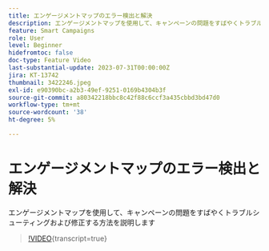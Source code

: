 ```yaml
---
title: エンゲージメントマップのエラー検出と解決
description: エンゲージメントマップを使用して、キャンペーンの問題をすばやくトラブルシューティングおよび修正する方法を説明します
feature: Smart Campaigns
role: User
level: Beginner
hidefromtoc: false
doc-type: Feature Video
last-substantial-update: 2023-07-31T00:00:00Z
jira: KT-13742
thumbnail: 3422246.jpeg
exl-id: e90390bc-a2b3-49ef-9251-0169b4304b3f
source-git-commit: a80342218bbc8c42f88c6ccf3a435cbbd3bd47d0
workflow-type: tm+mt
source-wordcount: '38'
ht-degree: 5%

---
```


# エンゲージメントマップのエラー検出と解決

エンゲージメントマップを使用して、キャンペーンの問題をすばやくトラブルシューティングおよび修正する方法を説明します

>[!VIDEO](https://video.tv.adobe.com/v/3423289/?learn=on&captions=jpn){transcript=true}
